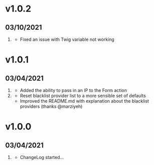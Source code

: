 # v1.0.2
## 03/10/2021

1. [](#bugfix)
    * Fixed an issue with Twig variable not working

# v1.0.1
## 03/04/2021

1. [](#new)
    * Added the ability to pass in an IP to the Form action
1. [](#improved)
    * Reset blacklist provider list to a more sensible set of defaults
    * Improved the README.md with explanation about the blacklist providers (thanks @marziyeh)
# v1.0.0
## 03/04/2021

1. [](#new)
    * ChangeLog started...
